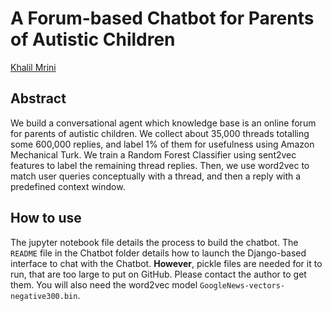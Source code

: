 # A Forum-based Chatbot for Parents of Autistic Children

[Khalil Mrini](https://goo.gl/7MCYvq)

## Abstract

We build a conversational agent which knowledge base is an online forum for parents of autistic children. We collect about 35,000 threads totalling some 600,000 replies, and label 1% of them for usefulness using Amazon Mechanical Turk. We train a Random Forest Classifier using sent2vec features to label the remaining thread replies. Then, we use word2vec to match user queries conceptually with a thread, and then a reply with a predefined context window.

## How to use

The jupyter notebook file details the process to build the chatbot. The `README` file in the Chatbot folder details how to launch the Django-based interface to chat with the Chatbot. **However**, pickle files are needed for it to run, that are too large to put on GitHub. Please contact the author to get them. You will also need the word2vec model `GoogleNews-vectors-negative300.bin`.
